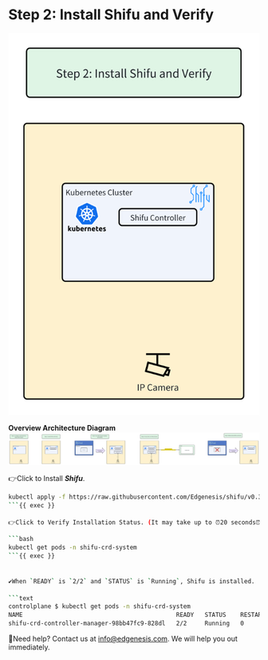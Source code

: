# Step 2: Install Shifu and Verify

![step2](../../images/shifu/step2.png)

**Overview Architecture Diagram**
![Architecture](../../images/shifu-cloud-camera-demo/overview_architecture.png)

👉Click to Install ***Shifu***.

```bash
kubectl apply -f https://raw.githubusercontent.com/Edgenesis/shifu/v0.39.0/pkg/k8s/crd/install/shifu_install.yml
```{{ exec }}

👉Click to Verify Installation Status. (It may take up to ⏰20 seconds⏰ to install.)

```bash
kubectl get pods -n shifu-crd-system 
```{{ exec }}


✔️When `READY` is `2/2` and `STATUS` is `Running`, Shifu is installed.

```text
controlplane $ kubectl get pods -n shifu-crd-system 
NAME                                           READY   STATUS    RESTARTS   AGE
shifu-crd-controller-manager-98bb47fc9-828dl   2/2     Running   0          22s
```

🔔Need help? Contact us at [info@edgenesis.com](mailto:info@edgenesis.com). We will help you out immediately.
